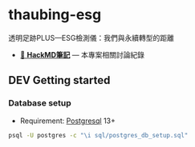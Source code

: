 # thaubing-esg

透明足跡PLUS—ESG檢測儀：我們與永續轉型的距離

- [📑 **HackMD筆記**](https://hackmd.io/@chengh/SkYHa65nO/) — 本專案相關討論紀錄

## DEV Getting started

### Database setup

- Requirement: [Postgresql](https://www.postgresql.org/) 13+

```bash
psql -U postgres -c "\i sql/postgres_db_setup.sql"
```